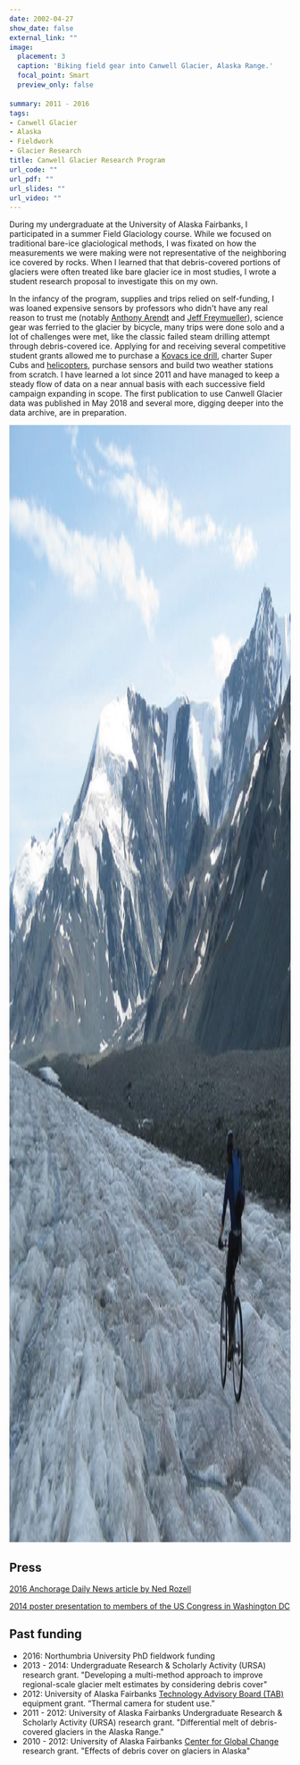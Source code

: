 ```yaml
---
date: 2002-04-27
show_date: false
external_link: ""
image:
  placement: 3
  caption: 'Biking field gear into Canwell Glacier, Alaska Range.'
  focal_point: Smart
  preview_only: false

summary: 2011 - 2016
tags:
- Canwell Glacier
- Alaska
- Fieldwork
- Glacier Research
title: Canwell Glacier Research Program
url_code: ""
url_pdf: ""
url_slides: ""
url_video: ""
---
```



During my undergraduate at the University of Alaska Fairbanks, I participated in a summer Field Glaciology course. While we focused on traditional bare-ice glaciological methods, I was fixated on how the measurements we were making were not representative of the neighboring ice covered by rocks. When I learned that that debris-covered portions of glaciers were often treated like bare glacier ice in most studies, I wrote a student research proposal to investigate this on my own. 

In the infancy of the program, supplies and trips relied on self-funding, I was loaned expensive sensors by professors who didn't have any real reason to trust me (notably [Anthony Arendt](http://apl.uw.edu/people/profile.php?last_name=Arendt&first_name=Anthony) and [Jeff Freymueller](http://gps.alaska.edu/jeff/)), science gear was ferried to the glacier by bicycle, many trips were done solo and a lot of challenges were met, like the classic failed steam drilling attempt through debris-covered ice. Applying for and receiving several competitive student grants allowed me to purchase a [Kovacs ice drill](https://kovacsicedrillingequipment.com/mechanical-drilling/), charter Super Cubs and [helicopters](https://aklandex.com/), purchase sensors and build two weather stations from scratch. I have learned a lot since 2011 and have managed to keep a steady flow of data on a near annual basis with each successive field campaign expanding in scope. The first publication to use Canwell Glacier data was published in May 2018 and several more, digging deeper into the data archive, are in preparation.


<img src="canThumb-01.jpg" width="2000" height="2000" />

## Press ##

[2016 Anchorage Daily News article by Ned Rozell](https://www.adn.com/alaska-news/science/2016/09/17/meet-the-man-studying-alaskas-glaciers-by-living-on-one-for-a-few-days-at-a-time-each-summer/)

[2014 poster presentation to members of the US Congress in Washington DC](https://uaf.edu/ursa/spotlight/)

## Past funding ##

- 2016: Northumbria University PhD fieldwork funding
- 2013 - 2014: Undergraduate Research & Scholarly Activity (URSA) research grant. "Developing a multi-method approach to improve regional-scale glacier melt estimates by considering debris cover"
- 2012: University of Alaska Fairbanks [Technology Advisory Board (TAB)](https://www.uaf.edu/uafgov/files/staff-council/meetings/fy12/sc227/Attachment_227_2_TAB_Committee_Report_April_2012.pdf)  equipment grant. “Thermal camera for student use.”
- 2011 - 2012: University of Alaska Fairbanks Undergraduate Research & Scholarly Activity (URSA) research grant. "Differential melt of debris-covered glaciers in the Alaska Range."
- 2010 - 2012: University of Alaska Fairbanks [Center for Global Change](http://www.cgc.uaf.edu/student_grant/awardees-2010.htm) research grant. "Effects of debris cover on glaciers in Alaska"

<script defer src="https://cdn.commento.io/js/commento.js"></script>
<div id="commento"></div>